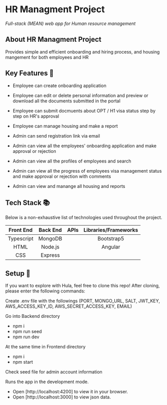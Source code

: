 # HR Managment Project

<em>Full-stack (MEAN) web app for Human resource management</em>

## About HR Managment Project

Provides simple and efficient onboarding and hiring process, and housing mangement for both employees and HR

## Key Features :key:

- Employee can create onboarding application
- Employee can edit or delete personal information and preview or download all the documents submitted in the portal
- Employee can submit docmuents about OPT / H1 visa status step by step on HR's approval
- Employee can manage housing and make a report

- Admin can send registration link via email
- Admin can view all the employees' onboarding application and make approval or rejection
- Admin can view all the profiles of employees and search
- Admin can view all the progress of employees visa management status and make approval or rejection with comments
- Admin can view and manange all housing and reports

## Tech Stack :books:

Below is a non-exhaustive list of technologies used throughout the project.

| Front End | Back End | APIs | Libraries/Frameworks |
| :-------: | :------: | :--: | :------------------: |
| Typescript| MongoDB  |      |      Bootstrap5      |
|   HTML    | Node.js  |      |      Angular
|   CSS     | Express  |      |

## Setup :rocket:

If you want to explore with Hula, feel free to clone this repo! After cloning, please enter the following commands:

Create .env file with the followings (PORT, MONGO_URL, SALT, JWT_KEY, AWS_ACCESS_KEY_ID, AWS_SECRET_ACCESS_KEY, EMAIL)

Go into Backend directory

- npm i
- npm run seed
- npm run dev

At the same time in Frontend directory

- npm i
- npm start

Check seed file for admin account information

Runs the app in the development mode.
- Open [http://localhost:4200] to view it in your browser.
- Open [http://localhost:3000] to view json data.
